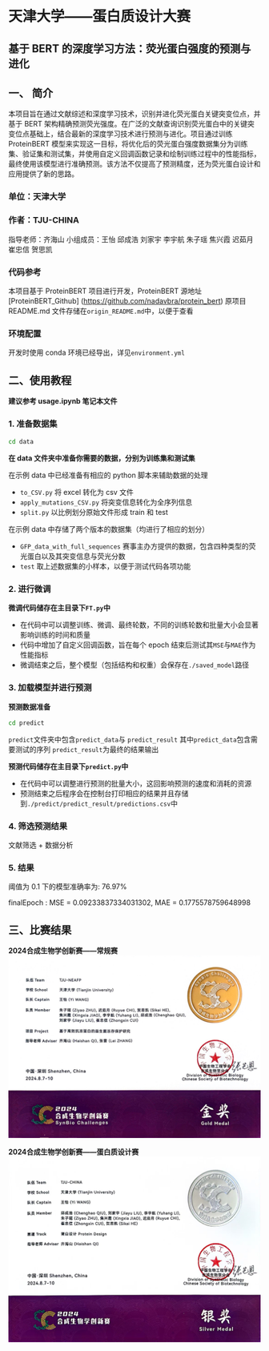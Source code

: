 # 天津大学——蛋白质设计大赛

## 基于 BERT 的深度学习方法：荧光蛋白强度的预测与进化

## 一、 简介

本项目旨在通过文献综述和深度学习技术，识别并进化荧光蛋白关键突变位点，并基于 BERT 架构精确预测荧光强度。在广泛的文献查询识别荧光蛋白中的关键突变位点基础上，结合最新的深度学习技术进行预测与进化。项目通过训练 ProteinBERT 模型来实现这一目标，将优化后的荧光蛋白强度数据集分为训练集、验证集和测试集，并使用自定义回调函数记录和绘制训练过程中的性能指标，最终使用该模型进行准确预测。该方法不仅提高了预测精度，还为荧光蛋白设计和应用提供了新的思路。

### 单位：天津大学

### 作者：TJU-CHINA

指导老师：齐海山
小组成员：王怡 邱成浩 刘家宇 李宇航 朱子瑶 焦兴霞 迟茹月 崔忠信 贺思凯

### 代码参考

本项目基于 ProteinBERT 项目进行开发，ProteinBERT 源地址[ProteinBERT_Github] (https://github.com/nadavbra/protein_bert)
原项目 README.md 文件存储在`origin_README.md`中，以便于查看

### 环境配置

开发时使用 conda 环境已经导出，详见`environment.yml`

## 二、使用教程

**建议参考 usage.ipynb 笔记本文件**

### 1. 准备数据集

```bash
cd data
```

**在 data 文件夹中准备你需要的数据，分别为训练集和测试集**

在示例 data 中已经准备有相应的 python 脚本来辅助数据的处理

- `to_CSV.py` 将 excel 转化为 csv 文件
- `apply_mutations_CSV.py` 将突变信息转化为全序列信息
- `split.py` 以比例划分原始文件形成 train 和 test

在示例 data 中存储了两个版本的数据集（均进行了相应的划分）

- `GFP_data_with_full_sequences` 赛事主办方提供的数据，包含四种类型的荧光蛋白以及其突变信息与荧光分数
- `test` 取上述数据集的小样本，以便于测试代码各项功能

### 2. 进行微调

**微调代码储存在主目录下`FT.py`中**

- 在代码中可以调整训练、微调、最终轮数，不同的训练轮数和批量大小会显著影响训练的时间和质量
- 代码中增加了自定义回调函数，旨在每个 epoch 结束后测试其`MSE`与`MAE`作为性能指标
- 微调结束之后，整个模型（包括结构和权重）会保存在`./saved_model`路径

### 3. 加载模型并进行预测

**预测数据准备**

```bash
cd predict
```

`predict`文件夹中包含`predict_data`与 `predict_result`
其中`predict_data`包含需要测试的序列
`predict_result`为最终的结果输出

**预测代码储存在主目录下`predict.py`中**

- 在代码中可以调整进行预测的批量大小，这回影响预测的速度和消耗的资源
- 预测结束之后程序会在控制台打印相应的结果并且存储到`./predict/predict_result/predictions.csv`中

### 4. 筛选预测结果

文献筛选 + 数据分析

### 5. 结果

阈值为 0.1 下的模型准确率为: 76.97%

finalEpoch : MSE = 0.09233837334031302, MAE = 0.1775578759648998

## 三、比赛结果
**2024合成生物学创新赛——常规赛**
![2024合成生物学创新赛——常规赛](media/SynBio_Challenges.jpg)

**2024合成生物学创新赛——蛋白质设计赛**
![2024合成生物学创新赛——蛋白质设计赛](media/protein_design.jpg)